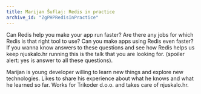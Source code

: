 ```yaml
---
title: Marijan Šuflaj: Redis in practice
archive_id: "ZgPHPRedisInPractice"
---
```


Can Redis help you make your app run faster? Are there any jobs for which Redis is that right tool to use? Can you make apps using Redis even faster? If you wanna know answers to these questions and see how Redis helps us keep njuskalo.hr running this is the talk that you are looking for.  (spoiler alert: yes is answer to all these questions). 

Marijan is young developer willing to learn new things and explore new technologies. Likes to share his experience about what he knows and what he learned so far. Works for Trikoder d.o.o. and takes care of njuskalo.hr.
